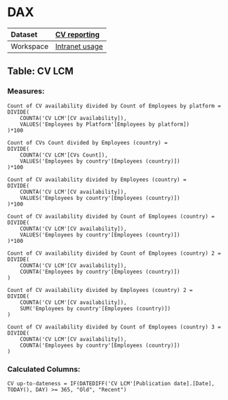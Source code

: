 



# DAX

|Dataset|[CV reporting](./../CV-reporting.md)|
| :--- | :--- |
|Workspace|[Intranet usage](../../Workspaces/Intranet-usage.md)|

## Table: CV LCM

### Measures:


```dax
Count of CV availability divided by Count of Employees by platform = 
DIVIDE(
	COUNTA('CV LCM'[CV availability]),
	VALUES('Employees by Platform'[Employees by platform])
)*100
```



```dax
Count of CVs Count divided by Employees (country) = 
DIVIDE(
	COUNTA('CV LCM'[CVs Count]),
	VALUES('Employees by country'[Employees (country)])
)*100
```



```dax
Count of CV availability divided by Employees (country) = 
DIVIDE(
	COUNTA('CV LCM'[CV availability]),
	VALUES('Employees by country'[Employees (country)])
)*100
```



```dax
Count of CV availability divided by Count of Employees (country) = 
DIVIDE(
	COUNTA('CV LCM'[CV availability]),
	VALUES('Employees by country'[Employees (country)])
)*100
```



```dax
Count of CV availability divided by Count of Employees (country) 2 = 
DIVIDE(
	COUNTA('CV LCM'[CV availability]),
	COUNTA('Employees by country'[Employees (country)])
)
```



```dax
Count of CV availability divided by Employees (country) 2 = 
DIVIDE(
	COUNTA('CV LCM'[CV availability]),
	SUM('Employees by country'[Employees (country)])
)
```



```dax
Count of CV availability divided by Count of Employees (country) 3 = 
DIVIDE(
	COUNTA('CV LCM'[CV availability]),
	COUNTA('Employees by country'[Employees (country)])
)
```


### Calculated Columns:


```dax
CV up-to-dateness = IF(DATEDIFF('CV LCM'[Publication date].[Date], TODAY(), DAY) >= 365, "Old", "Recent")
```

